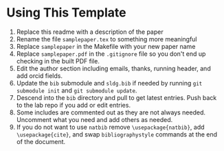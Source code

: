 # Using This Template
1. Replace this readme with a description of the paper
2. Rename the file `samplepaper.tex` to something more meaningful
3. Replace `samplepaper` in the Makefile with your new paper name
4. Replace `samplepaper.pdf` in the `.gitignore` file so you don't end
   up checking in the built PDF file.
5. Edit the author section including emails, thanks, running header,
   and add orcid fields.	
6. Update the `bib` submodule and `sldg.bib` if needed by running
   `git submodule init` and `git submodule update`.
7. Descend into
   the `bib` directory and pull to get latest entries.  Push back to
   the lab repo if you add or edit entries.
8. Some includes are commented out as they are not always needed.
   Uncomment what you need and add others as needed. 
9. If you do not want to use `natbib` remove `\usepackage{natbib}`,
   add `\usepackage{cite}`, and swap `bibliographystyle` commands at
   the end of the document.
   
